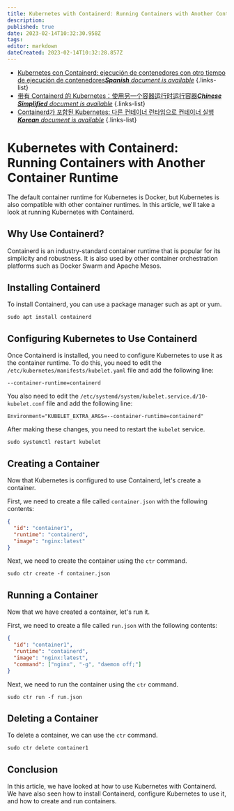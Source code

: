 ```yaml
---
title: Kubernetes with Containerd: Running Containers with Another Container Runtime
description: 
published: true
date: 2023-02-14T10:32:30.958Z
tags: 
editor: markdown
dateCreated: 2023-02-14T10:32:28.857Z
---
```


- [Kubernetes con Containerd: ejecución de contenedores con otro tiempo de ejecución de contenedores***Spanish** document is available*](/es/Knowledge-base/Kubernetes/kubernetes-with-containerd-running-containers-with-another-container-runtime)
{.links-list}
- [带有 Containerd 的 Kubernetes：使用另一个容器运行时运行容器***Chinese Simplified** document is available*](/zh/Knowledge-base/Kubernetes/kubernetes-with-containerd-running-containers-with-another-container-runtime)
{.links-list}
- [Containerd가 포함된 Kubernetes: 다른 컨테이너 런타임으로 컨테이너 실행***Korean** document is available*](/ko/Knowledge-base/Kubernetes/kubernetes-with-containerd-running-containers-with-another-container-runtime)
{.links-list}


# Kubernetes with Containerd: Running Containers with Another Container Runtime

The default container runtime for Kubernetes is Docker, but Kubernetes is also compatible with other container runtimes. In this article, we'll take a look at running Kubernetes with Containerd.

## Why Use Containerd?

Containerd is an industry-standard container runtime that is popular for its simplicity and robustness. It is also used by other container orchestration platforms such as Docker Swarm and Apache Mesos.

## Installing Containerd

To install Containerd, you can use a package manager such as apt or yum.

```
sudo apt install containerd
```

## Configuring Kubernetes to Use Containerd

Once Containerd is installed, you need to configure Kubernetes to use it as the container runtime. To do this, you need to edit the `/etc/kubernetes/manifests/kubelet.yaml` file and add the following line:

```
--container-runtime=containerd
```

You also need to edit the `/etc/systemd/system/kubelet.service.d/10-kubelet.conf` file and add the following line:

```
Environment="KUBELET_EXTRA_ARGS=--container-runtime=containerd"
```

After making these changes, you need to restart the `kubelet` service.

```
sudo systemctl restart kubelet
```

## Creating a Container

Now that Kubernetes is configured to use Containerd, let's create a container.

First, we need to create a file called `container.json` with the following contents:

```json
{
  "id": "container1",
  "runtime": "containerd",
  "image": "nginx:latest"
}
```

Next, we need to create the container using the `ctr` command.

```
sudo ctr create -f container.json
```

## Running a Container

Now that we have created a container, let's run it.

First, we need to create a file called `run.json` with the following contents:

```json
{
  "id": "container1",
  "runtime": "containerd",
  "image": "nginx:latest",
  "command": ["nginx", "-g", "daemon off;"]
}
```

Next, we need to run the container using the `ctr` command.

```
sudo ctr run -f run.json
```

## Deleting a Container

To delete a container, we can use the `ctr` command.

```
sudo ctr delete container1
```

## Conclusion

In this article, we have looked at how to use Kubernetes with Containerd. We have also seen how to install Containerd, configure Kubernetes to use it, and how to create and run containers.